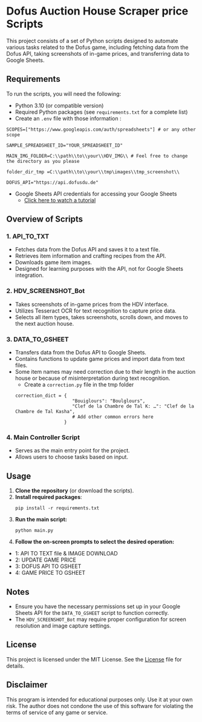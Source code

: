 # Dofus Auction House Scraper price Scripts

This project consists of a set of Python scripts designed to automate various tasks related to the Dofus game, including fetching data from the Dofus API, taking screenshots of in-game prices, and transferring data to Google Sheets.

## Requirements

To run the scripts, you will need the following:

- Python 3.10 (or compatible version)
- Required Python packages (see `requirements.txt` for a complete list)
- Create an `.env` file with those information : 
```
SCOPES=["https://www.googleapis.com/auth/spreadsheets"] # or any other scope

SAMPLE_SPREADSHEET_ID="YOUR_SPREADSHEET_ID"

MAIN_IMG_FOLDER=C:\\path\\to\\your\\HDV_IMG\\ # Feel free to change the directory as you please

folder_dir_tmp =C:\\path\\to\\your\\tmp\images\\tmp_screenshot\\

DOFUS_API="https://api.dofusdu.de"
```
- Google Sheets API credentials for accessing your Google Sheets
  - [Click here to watch a tutorial](https://www.youtube.com/watch?v=X-L1NKoEi10&ab_channel=DanielOtto)

## Overview of Scripts

### 1. API_TO_TXT
- Fetches data from the Dofus API and saves it to a text file.
- Retrieves item information and crafting recipes from the API.
- Downloads game item images.
- Designed for learning purposes with the API, not for Google Sheets integration.

### 2. HDV_SCREENSHOT_Bot
- Takes screenshots of in-game prices from the HDV interface.
- Utilizes Tesseract OCR for text recognition to capture price data.
- Selects all item types, takes screenshots, scrolls down, and moves to the next auction house.

### 3. DATA_TO_GSHEET
- Transfers data from the Dofus API to Google Sheets.
- Contains functions to update game prices and import data from text files.
- Some item names may need correction due to their length in the auction house or because of misinterpretation during text recognition.
  - Create a `correction.py` file in the tmp folder 
   ```
   correction_dict = {
                        "Bouiglours": "Boulglours",
                        "Clef de la Chambre de Tal K: …": "Clef de la Chambre de Tal Kasha",
                        # Add other common errors here
                     }
  ```

### 4. Main Controller Script
- Serves as the main entry point for the project.
- Allows users to choose tasks based on input.

## Usage

1. **Clone the repository** (or download the scripts).
2. **Install required packages**:
   ```
   pip install -r requirements.txt
   ```
3. **Run the main script:**
   ```
   python main.py
   ```
4. **Follow the on-screen prompts to select the desired operation:**

- 1: API TO TEXT file & IMAGE DOWNLOAD
- 2: UPDATE GAME PRICE
- 3: DOFUS API TO GSHEET
- 4: GAME PRICE TO GSHEET

## Notes

- Ensure you have the necessary permissions set up in your Google Sheets API for the `DATA_TO_GSHEET` script to function correctly.
- The `HDV_SCREENSHOT_Bot` may require proper configuration for screen resolution and image capture settings.


## License

This project is licensed under the MIT License. See the [License](MIT.txt) file for details.


## Disclaimer

This program is intended for educational purposes only. Use it at your own risk. The author does not condone the use of this software for violating the terms of service of any game or service.

